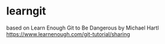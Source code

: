 # learngit
based on Learn Enough Git to Be Dangerous by Michael Hartl https://www.learnenough.com/git-tutorial/sharing
